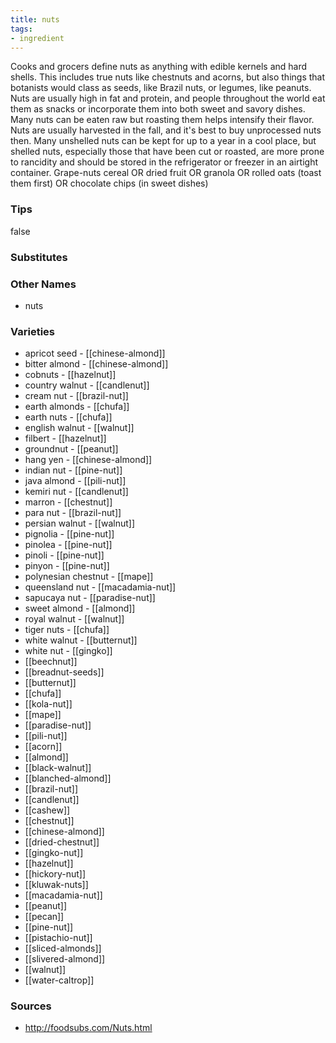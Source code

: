 ```yaml
---
title: nuts
tags:
- ingredient
---
```

Cooks and grocers define nuts as anything with edible kernels and hard shells. This includes true nuts like chestnuts and acorns, but also things that botanists would class as seeds, like Brazil nuts, or legumes, like peanuts. Nuts are usually high in fat and protein, and people throughout the world eat them as snacks or incorporate them into both sweet and savory dishes. Many nuts can be eaten raw but roasting them helps intensify their flavor. Nuts are usually harvested in the fall, and it's best to buy unprocessed nuts then. Many unshelled nuts can be kept for up to a year in a cool place, but shelled nuts, especially those that have been cut or roasted, are more prone to rancidity and should be stored in the refrigerator or freezer in an airtight container. Grape-nuts cereal OR dried fruit OR granola OR rolled oats (toast them first) OR chocolate chips (in sweet dishes)

### Tips
false

### Substitutes


### Other Names

* nuts

### Varieties

* apricot seed - [[chinese-almond]]
* bitter almond - [[chinese-almond]]
* cobnuts - [[hazelnut]]
* country walnut - [[candlenut]]
* cream nut - [[brazil-nut]]
* earth almonds - [[chufa]]
* earth nuts - [[chufa]]
* english walnut - [[walnut]]
* filbert - [[hazelnut]]
* groundnut - [[peanut]]
* hang yen - [[chinese-almond]]
* indian nut - [[pine-nut]]
* java almond - [[pili-nut]]
* kemiri nut - [[candlenut]]
* marron - [[chestnut]]
* para nut - [[brazil-nut]]
* persian walnut - [[walnut]]
* pignolia - [[pine-nut]]
* pinolea - [[pine-nut]]
* pinoli - [[pine-nut]]
* pinyon - [[pine-nut]]
* polynesian chestnut - [[mape]]
* queensland nut - [[macadamia-nut]]
* sapucaya nut - [[paradise-nut]]
* sweet almond - [[almond]]
* royal walnut - [[walnut]]
* tiger nuts - [[chufa]]
* white walnut - [[butternut]]
* white nut - [[gingko]]
* [[beechnut]]
* [[breadnut-seeds]]
* [[butternut]]
* [[chufa]]
* [[kola-nut]]
* [[mape]]
* [[paradise-nut]]
* [[pili-nut]]
* [[acorn]]
* [[almond]]
* [[black-walnut]]
* [[blanched-almond]]
* [[brazil-nut]]
* [[candlenut]]
* [[cashew]]
* [[chestnut]]
* [[chinese-almond]]
* [[dried-chestnut]]
* [[gingko-nut]]
* [[hazelnut]]
* [[hickory-nut]]
* [[kluwak-nuts]]
* [[macadamia-nut]]
* [[peanut]]
* [[pecan]]
* [[pine-nut]]
* [[pistachio-nut]]
* [[sliced-almonds]]
* [[slivered-almond]]
* [[walnut]]
* [[water-caltrop]]

### Sources
* http://foodsubs.com/Nuts.html
